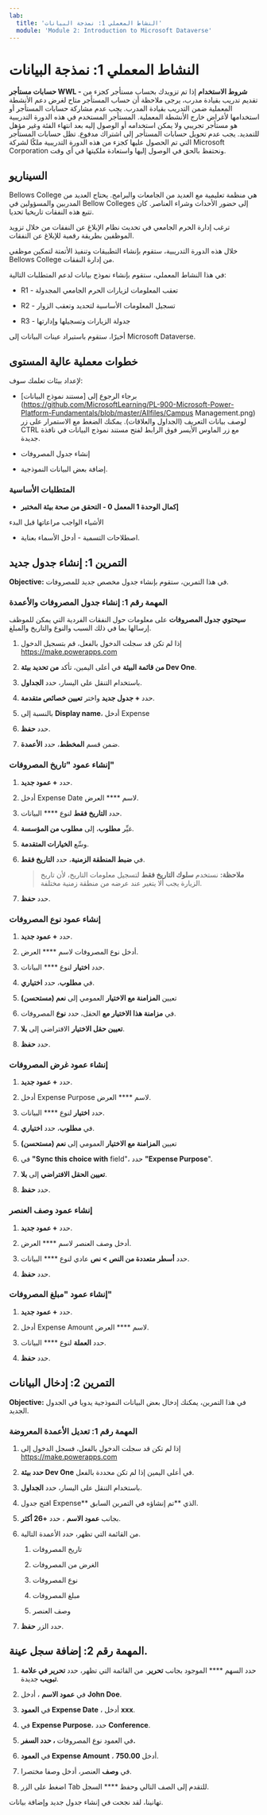 ```yaml
---
lab:
  title: 'النشاط المعملي 1: نمذجة البيانات'
  module: 'Module 2: Introduction to Microsoft Dataverse'
---
```


# النشاط المعملي 1: نمذجة البيانات

**حسابات مستأجر WWL - شروط الاستخدام** إذا تم تزويدك بحساب مستأجر كجزء من تقديم تدريب بقيادة مدرب، يرجى ملاحظة أن حساب المستأجر متاح لغرض دعم الأنشطة المعملية ضمن التدريب بقيادة المدرب. يجب عدم مشاركة حسابات المستأجر أو استخدامها لأغراض خارج الأنشطة المعملية. المستأجر المستخدم في هذه الدورة التدريبية هو مستأجر تجريبي ولا يمكن استخدامه أو الوصول إليه بعد انتهاء الفئة وغير مؤهل للتمديد. يجب عدم تحويل حسابات المستأجر إلى اشتراك مدفوع. تظل حسابات المستأجر التي تم الحصول عليها كجزء من هذه الدورة التدريبية ملكًا لشركة Microsoft Corporation ونحتفظ بالحق في الوصول إليها واستعادة ملكيتها في أي وقت. 

## السيناريو

Bellows College هي منظمة تعليمية مع العديد من الجامعات والبرامج. يحتاج العديد من المدربين والمسؤولين في Bellow Colleges إلى حضور الأحداث وشراء العناصر. كان تتبع هذه النفقات تاريخيا تحديا. 

ترغب إدارة الحرم الجامعي في تحديث نظام الإبلاغ عن النفقات من خلال تزويد الموظفين بطريقة رقمية للإبلاغ عن النفقات. 

خلال هذه الدورة التدريبية، ستقوم بإنشاء التطبيقات وتنفيذ الأتمتة لتمكين موظفي Bellows College من إدارة النفقات.

في هذا النشاط المعملي، ستقوم بإنشاء نموذج بيانات لدعم المتطلبات التالية:

- R1 - تعقب المعلومات لزيارات الحرم الجامعي المجدولة

- R2 - تسجيل المعلومات الأساسية لتحديد وتعقب الزوار

- R3 - جدولة الزيارات وتسجيلها وإدارتها

أخيرًا، ستقوم باستيراد عينات البيانات إلى Microsoft Dataverse.

## خطوات معملية عالية المستوى

لإعداد بيئات تعلمك سوف:

- برجاء الرجوع إلى [مستند نموذج البيانات](https://github.com/MicrosoftLearning/PL-900-Microsoft-Power-Platform-Fundamentals/blob/master/Allfiles/Campus Management.png) لوصف بيانات التعريف (الجداول والعلاقات). يمكنك الضغط مع الاستمرار على زر CTRL مع زر الماوس الأيسر فوق الرابط لفتح مستند نموذج البيانات في نافذة جديدة.

- إنشاء جدول المصروفات

- إضافة بعض البيانات النموذجية. 

### المتطلبات الأساسية

- **إكمال الوحدة 1 المعمل 0 - التحقق من صحة بيئة المختبر**

الأشياء الواجب مراعاتها قبل البدء

- اصطلاحات التسمية - أدخل الأسماء بعناية.

## التمرين 1: إنشاء جدول جديد

**Objective:** في هذا التمرين، ستقوم بإنشاء جدول مخصص جديد للمصروفات.

### المهمة رقم 1: إنشاء جدول المصروفات والأعمدة

**سيحتوي جدول المصروفات** على معلومات حول النفقات الفردية التي يمكن للموظف إرسالها بما في ذلك السبب والنوع والتاريخ والمبلغ.

1. إذا لم تكن قد سجلت الدخول بالفعل، قم بتسجيل الدخول https://make.powerapps.com

1. **من قائمة البيئة** في أعلى اليمين، تأكد **من تحديد بيئة Dev One**.

1. باستخدام التنقل على اليسار، حدد **الجداول**.

1. حدد **+ جدول جديد** واختر **تعيين خصائص متقدمة**.

1. بالنسبة إلى **Display name**، أدخل Expense

1. حدد **حفظ**.

1. ضمن قسم **المخطط**، حدد **الأعمدة**.

### إنشاء عمود "تاريخ المصروفات"

1. حدد **+ عمود جديد**.

1. أدخل Expense Date لاسم **** العرض.

1. حدد **التاريخ فقط** لنوع **** البيانات.

1. غيِّر **مطلوب**، إلى **مطلوب من المؤسسة**.

1. وسِّع **الخيارات المتقدمة**.

1. في **ضبط المنطقة الزمنية**، حدد **التاريخ فقط**.

    >**ملاحظة:** نستخدم **سلوك التاريخ فقط** لتسجيل معلومات التاريخ، لأن تاريخ الزيارة يجب ألا يتغير عند عرضه من منطقة زمنية مختلفة.

1. حدد **حفظ**.

### إنشاء عمود نوع المصروفات

1. حدد **+ عمود جديد**.

1. أدخل نوع المصروفات لاسم **** العرض.

1. حدد **اختيار** لنوع **** البيانات.

1. في **مطلوب**، حدد **اختياري**.

1. تعيين **المزامنة مع الاختيار** العمومي إلى **نعم (مستحسن)**

1. في **مزامنة هذا الاختيار مع** الحقل، حدد **نوع** المصروفات.

1. **تعيين حقل الاختيار** الافتراضي إلى **بلا**.

1. حدد **حفظ**.

### إنشاء عمود غرض المصروفات

1. حدد **+ عمود جديد**.

1. أدخل Expense Purpose لاسم **** العرض.

1. حدد **اختيار** لنوع **** البيانات.

1. في **مطلوب**، حدد **اختياري**.

1. تعيين **المزامنة مع الاختيار** العمومي إلى **نعم (مستحسن)**

1. في **"Sync this choice with** field"، حدد **"Expense Purpose**".

1. **تعيين الحقل الافتراضي** إلى **بلا**.

1. حدد **حفظ**.

### إنشاء عمود وصف العنصر

1. حدد **+ عمود جديد**.

1. أدخل وصف العنصر لاسم **** العرض.

1. حدد **أسطر متعددة من النص &gt; نص** عادي لنوع **** البيانات.

1. حدد **حفظ**.

### إنشاء عمود "مبلغ المصروفات"

1. حدد **+ عمود جديد**.

1. أدخل Expense Amount لاسم **** العرض.

1. حدد **العملة** لنوع **** البيانات.

1. حدد **حفظ**.

 
## التمرين 2: إدخال البيانات

**Objective:** في هذا التمرين، يمكنك إدخال بعض البيانات النموذجية يدويا في الجدول الجديد. 

### المهمة رقم 1: تعديل الأعمدة المعروضة

1. إذا لم تكن قد سجلت الدخول بالفعل، فسجل الدخول إلى https://make.powerapps.com

1. **حدد بيئة Dev One** في أعلى اليمين إذا لم تكن محددة بالفعل.

1. باستخدام التنقل على اليسار، حدد **الجداول**.

1. افتح جدول Expense** الذي **تم إنشاؤه في التمرين السابق.

1. بجانب **عمود الاسم** ، حدد **+26 أكثر**.

1. من القائمة التي تظهر، حدد الأعمدة التالية.

    1. تاريخ المصروفات

    2. الغرض من المصروفات 

    3. نوع المصروفات

    4. مبلغ المصروفات

    5. وصف العنصر

1. حدد الزر **حفظ**.

## المهمة رقم 2: إضافة سجل عينة.

1. حدد السهم **** الموجود بجانب **تحرير**. من القائمة التي تظهر، حدد **تحرير في علامة تبويب** جديدة.

1. في **عمود الاسم** ، أدخل **John Doe**.

1. في **العمود Expense Date** ، أدخل **xxx**.

1. في **Expense Purpose**، حدد **Conference**.

1. في العمود نوع المصروفات **، حدد **السفر**.**

1. في **العمود Expense Amount** ، أدخل **750.00**.

1. في **وصف** العنصر، أدخل وصفا مختصرا.

1. اضغط على الزر Tab للتقدم إلى الصف التالي وحفظ **** السجل.

تهانينا، لقد نجحت في إنشاء جدول جديد وإضافة بيانات.


